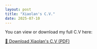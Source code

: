 ```yaml
---
layout: post
title: "Xiaolan's C.V."
date: 2025-07-10
---
```


You can view or download my full C.V here:

[📄 Download Xiaolan's C.V (PDF)](/Xiaolan_CV.pdf)
